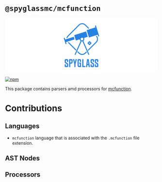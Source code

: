 # `@spyglassmc/mcfunction`

![banner](https://raw.githubusercontent.com/SPYGlassMC/logo/main/banner.png)

[![npm](https://img.shields.io/npm/v/@spyglassmc/mcfunction.svg?logo=npm&style=flat-square)](https://npmjs.com/package/@spyglassmc/mcfunction)

This package contains parsers amd processors for [mcfunction][mcfunction].

# Contributions

## Languages

- `mcfunction` language that is associated with the `.mcfunction` file extension.

## AST Nodes

## Processors

[mcfunction]: https://minecraft.fandom.com/Function_(Java_Edition)
